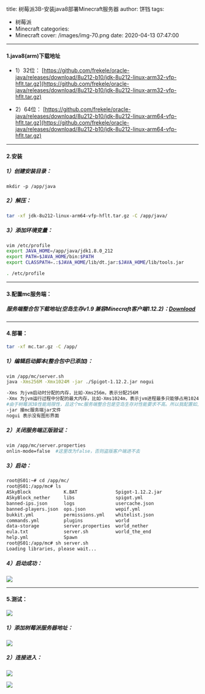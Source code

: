 title: 树莓派3B-安装java8部署Minecraft服务器
author: 饼铛
tags:
  - 树莓派
  - Minecraft
categories:
  - Minecraft
cover: /images/img-70.png
date: 2020-04-13 07:47:00
---
#### 1.java8(arm)下载地址
 - 1）32位：
[https://github.com/frekele/oracle-java/releases/download/8u212-b10/jdk-8u212-linux-arm32-vfp-hflt.tar.gz](https://github.com/frekele/oracle-java/releases/download/8u212-b10/jdk-8u212-linux-arm32-vfp-hflt.tar.gz)

 - 2）64位：
[https://github.com/frekele/oracle-java/releases/download/8u212-b10/jdk-8u212-linux-arm64-vfp-hflt.tar.gz](https://github.com/frekele/oracle-java/releases/download/8u212-b10/jdk-8u212-linux-arm64-vfp-hflt.tar.gz)
---
#### 2.安装
##### 1）创建安装目录：
`mkdir -p /app/java`

##### 2）解压：
```bash
tar -xf jdk-8u212-linux-arm64-vfp-hflt.tar.gz -C /app/java/
```

##### 3）添加环境变量：
```bash
vim /etc/profile
export JAVA_HOME=/app/java/jdk1.8.0_212
export PATH=$JAVA_HOME/bin:$PATH
export CLASSPATH=.:$JAVA_HOME/lib/dt.jar:$JAVA_HOME/lib/tools.jar

. /etc/profile
```
---
#### 3.配置mc服务端：
##### 服务端整合包下载地址(空岛生存v1.9 兼容Minecraft客户端1.12.2)：[Download](https://pincheng.lanzous.com/ibbcc5g)

---
#### 4.部署：
```bash
tar -xf mc.tar.gz -C /app/
```

##### 1）编辑启动脚本(整合包中已添加)：
```bash
vim /app/mc/server.sh
java -Xms256M -Xmx1024M -jar ./Spigot-1.12.2.jar nogui

-Xms 为jvm启动时分配的内存，比如-Xms256m，表示分配256M
-Xmx 为jvm运行过程中分配的最大内存，比如-Xms1024m，表示jvm进程最多只能够占用1024M内存
#由于树莓派3B性能局限性，且这个mc服务端整合包是空岛生存对性能要求不高。所以我配置如上
-jar 接mc服务端jar文件
nogui 表示没有图形界面
```

##### 2）关闭服务端正版验证：
```bash
vim /app/mc/server.properties
onlin-mode=false  #这里改为false，否则盗版客户端进不去
```


##### 3）启动：
```bash
root@S01:~# cd /app/mc/
root@S01:/app/mc# ls
ASkyBlock            K.BAT              Spigot-1.12.2.jar
ASkyBlock_nether     libs               spigot.yml
banned-ips.json      logs               usercache.json
banned-players.json  ops.json           wepif.yml
bukkit.yml           permissions.yml    whitelist.json
commands.yml         plugins            world
data-storage         server.properties  world_nether
eula.txt             server.sh          world_the_end
help.yml             Spawn
root@S01:/app/mc# sh server.sh 
Loading libraries, please wait...
```

##### 4）启动成功：
![](/images/img-66.png)

---
#### 5.测试：
![ ](/images/img-67.png)

##### 1）添加树莓派服务器地址：
![ ](/images/img-68.png)

##### 2）连接进入：
![ ](/images/img-69.png)

![ ](/images/img-70.png)

